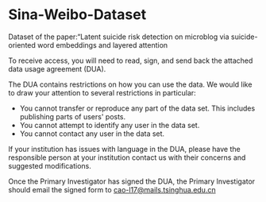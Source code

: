 # Sina-Weibo-Dataset
Dataset of the paper:“Latent suicide risk detection on microblog via suicide-oriented word embeddings and layered attention

To receive access, you will need to read, sign, and send back the attached data usage agreement (DUA).

The DUA contains restrictions on how you can use the data. We would like to draw your attention to several restrictions in particular:
- You cannot transfer or reproduce any part of the data set. This includes publishing parts of users' posts.
- You cannot attempt to identify any user in the data set.
- You cannot contact any user in the data set.

If your institution has issues with language in the DUA, please have the responsible person at your institution contact us with their concerns and suggested modifications.

Once the Primary Investigator has signed the DUA, the Primary Investigator should email the signed form to cao-l17@mails.tsinghua.edu.cn
